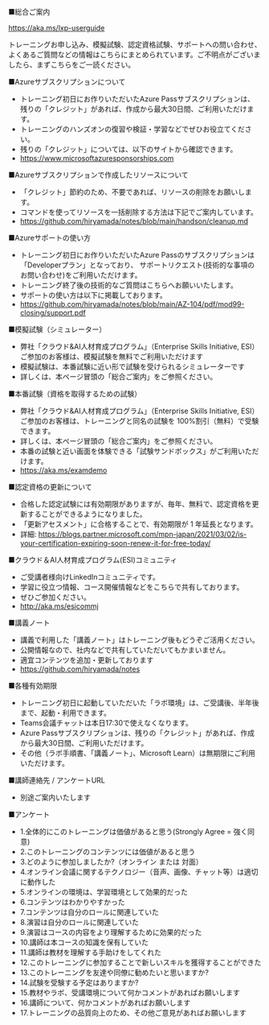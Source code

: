 ■総合ご案内

https://aka.ms/lxp-userguide

トレーニングお申し込み、模擬試験、認定資格試験、サポートへの問い合わせ、よくあるご質問などの情報はこちらにまとめられています。ご不明点がございましたら、まずこちらをご一読ください。

■Azureサブスクリプションについて

- トレーニング初日にお作りいただいたAzure Passサブスクリプションは、残りの「クレジット」があれば、作成から最大30日間、ご利用いただけます。
- トレーニングのハンズオンの復習や検証・学習などでぜひお役立てください。
- 残りの「クレジット」については、以下のサイトから確認できます。
- https://www.microsoftazuresponsorships.com

■Azureサブスクリプションで作成したリソースについて

- 「クレジット」節約のため、不要であれば、リソースの削除をお願いします。
- コマンドを使ってリソースを一括削除する方法は下記でご案内しています。
- https://github.com/hiryamada/notes/blob/main/handson/cleanup.md

■Azureサポートの使い方

- トレーニング初日にお作りいただいたAzure Passのサブスクリプションは 「Developerプラン」となっており、 サポートリクエスト(技術的な事項のお問い合わせ)をご利用いただけます。
- トレーニング終了後の技術的なご質問はこちらへお願いいたします。
- サポートの使い方は以下に掲載しております。
- https://github.com/hiryamada/notes/blob/main/AZ-104/pdf/mod99-closing/support.pdf

■模擬試験（シミュレーター）

- 弊社「クラウド&AI人材育成プログラム」（Enterprise Skills Initiative, ESI）ご参加のお客様は、模擬試験を無料でご利用いただけます
- 模擬試験は、本番試験に近い形で試験を受けられるシミュレーターです
- 詳しくは、本ページ冒頭の「総合ご案内」をご参照ください。

■本番試験（資格を取得するための試験）

- 弊社「クラウド&AI人材育成プログラム」（Enterprise Skills Initiative, ESI）ご参加のお客様は、トレーニングと同名の試験を
100%割引（無料）で受験できます。
- 詳しくは、本ページ冒頭の「総合ご案内」をご参照ください。
- 本番の試験と近い画面を体験できる「試験サンドボックス」がご利用いただけます。
- https://aka.ms/examdemo

■認定資格の更新について

- 合格した認定試験には有効期限がありますが、毎年、無料で、認定資格を更新することができるようになりました。
- 「更新アセスメント」に合格することで、有効期限が 1 年延長となります。
- 詳細: https://blogs.partner.microsoft.com/mpn-japan/2021/03/02/is-your-certification-expiring-soon-renew-it-for-free-today/

■クラウド＆AI人材育成プログラム(ESI)コミュニティ

- ご受講者様向けLinkedInコミュニティです。
- 学習に役立つ情報、コース開催情報などをこちらで共有しております。
- ぜひご参加ください。
- http://aka.ms/esicommj

■講義ノート

- 講義で利用した「講義ノート」はトレーニング後もどうぞご活用ください。
- 公開情報なので、社内などで共有していただいてもかまいません。
- 適宜コンテンツを追加・更新しております
- https://github.com/hiryamada/notes

■各種有効期限

- トレーニング初日に起動していただいた「ラボ環境」は、ご受講後、半年後まで、起動・利用できます。
- Teams会議チャットは本日17:30で使えなくなります。
- Azure Passサブスクリプションは、残りの「クレジット」があれば、作成から最大30日間、ご利用いただけます。
- その他（ラボ手順書、「講義ノート」、Microsoft Learn）は無期限にご利用いただけます。

■講師連絡先 / アンケートURL

- 別途ご案内いたします

■アンケート

- 1.全体的にこのトレーニングは価値があると思う(Strongly Agree = 強く同意)
- 2.このトレーニングのコンテンツには価値があると思う
- 3.どのように参加しましたか?（オンライン または 対面）
- 4.オンライン会議に関するテクノロジー（音声、画像、チャット等）は適切に動作した
- 5.オンラインの環境は、学習環境として効果的だった
- 6.コンテンツはわかりやすかった
- 7.コンテンツは自分のロールに関連していた
- 8.演習は自分のロールに関連していた
- 9.演習はコースの内容をより理解するために効果的だった
- 10.講師は本コースの知識を保有していた
- 11.講師は教材を理解する手助けをしてくれた
- 12.このトレーニングに参加することで新しいスキルを獲得することができた
- 13.このトレーニングを友達や同僚に勧めたいと思いますか?
- 14.試験を受験する予定はありますか?
- 15.教材やラボ、受講環境について何かコメントがあればお願いします
- 16.講師について、何かコメントがあればお願いします
- 17.トレーニングの品質向上のため、その他ご意見があればお願いします

